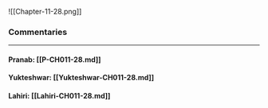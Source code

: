 ![[Chapter-11-28.png]]

### Commentaries

---

#### Pranab: [[P-CH011-28.md]]

#### Yukteshwar: [[Yukteshwar-CH011-28.md]]

#### Lahiri: [[Lahiri-CH011-28.md]]
